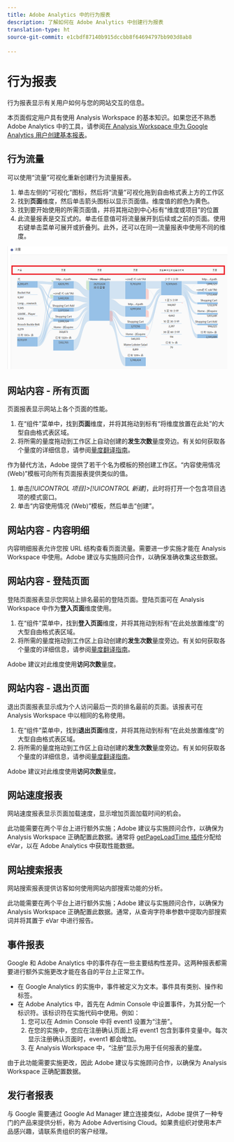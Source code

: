 ```yaml
---
title: Adobe Analytics 中的行为报表
description: 了解如何在 Adobe Analytics 中创建行为报表
translation-type: ht
source-git-commit: e1cbdf87140b915dccbb8f64694797bb903d8ab8

---
```



# 行为报表

行为报表显示有关用户如何与您的网站交互的信息。

本页面假定用户具有使用 Analysis Workspace 的基本知识。如果您还不熟悉 Adobe Analytics 中的工具，请参阅[在 Analysis Workspace 中为 Google Analytics 用户创建基本报表](create-report.md)。

## 行为流量

可以使用“流量”可视化重新创建行为流量报表。

1. 单击左侧的“可视化”图标，然后将“流量”可视化拖到自由格式表上方的工作区
2. 找到&#x200B;**页面**&#x200B;维度，然后单击箭头图标以显示页面值。维度值的颜色为黄色。
3. 找到要开始使用的所需页面值，并将其拖动到中心标有“维度或项目”的位置
4. 此流量报表是交互式的。单击任意值可将流量展开到后续或之前的页面。使用右键单击菜单可展开或折叠列。此外，还可以在同一流量报表中使用不同的维度。

![流量报表](/help/technotes/ga-to-aa/assets/flow.png)

## 网站内容 - 所有页面

页面报表显示网站上各个页面的性能。

1. 在“组件”菜单中，找到&#x200B;**页面**&#x200B;维度，并将其拖动到标有“将维度放置在此处”的大型自由格式表区域。
2. 将所需的量度拖动到工作区上自动创建的&#x200B;**发生次数**&#x200B;量度旁边。有关如何获取各个量度的详细信息，请参阅[量度翻译指南](common-metrics.md)。

作为替代方法，Adobe 提供了若干个名为模板的预创建工作区。“内容使用情况 (Web)”模板可向所有页面报表提供类似的值。

1. 单击&#x200B;*[!UICONTROL 项目]>[!UICONTROL 新建]*，此时将打开一个包含项目选项的模式窗口。
2. 单击“内容使用情况 (Web)”模板，然后单击“创建”。

## 网站内容 - 内容明细

内容明细报表允许您按 URL 结构查看页面流量。需要进一步实施才能在 Analysis Workspace 中使用。Adobe 建议与实施顾问合作，以确保准确收集这些数据。

## 网站内容 - 登陆页面

登陆页面报表显示您网站上排名最前的登陆页面。登陆页面可在 Analysis Workspace 中作为&#x200B;**登入页面**&#x200B;维度使用。

1. 在“组件”菜单中，找到&#x200B;**登入页面**&#x200B;维度，并将其拖动到标有“在此处放置维度”的大型自由格式表区域。
2. 将所需的量度拖动到工作区上自动创建的&#x200B;**发生次数**&#x200B;量度旁边。有关如何获取各个量度的详细信息，请参阅[量度翻译指南](common-metrics.md)。

Adobe 建议对此维度使用&#x200B;**访问次数**&#x200B;量度。

## 网站内容 - 退出页面

退出页面报表显示成为个人访问最后一页的排名最前的页面。该报表可在 Analysis Workspace 中以相同的名称使用。

1. 在“组件”菜单中，找到&#x200B;**退出页面**&#x200B;维度，并将其拖动到标有“在此处放置维度”的大型自由格式表区域。
2. 将所需的量度拖动到工作区上自动创建的&#x200B;**发生次数**&#x200B;量度旁边。有关如何获取各个量度的详细信息，请参阅[量度翻译指南](common-metrics.md)。

Adobe 建议对此维度使用&#x200B;**访问次数**&#x200B;量度。

## 网站速度报表

网站速度报表显示页面加载速度，显示增加页面加载时间的机会。

此功能需要在两个平台上进行额外实施；Adobe 建议与实施顾问合作，以确保为 Analysis Workspace 正确配置此数据。通常将 [getPageLoadTime 插件](/help/implement/vars/plugins/getpageloadtime.md)分配给 eVar，以在 Adobe Analytics 中获取性能数据。

## 网站搜索报表

网站搜索报表提供访客如何使用网站内部搜索功能的分析。

此功能需要在两个平台上进行额外实施；Adobe 建议与实施顾问合作，以确保为 Analysis Workspace 正确配置此数据。通常，从查询字符串参数中提取内部搜索词并将其置于 eVar 中进行报告。

## 事件报表

Google 和 Adobe Analytics 中的事件存在一些主要结构性差异。这两种报表都需要进行额外实施更改才能在各自的平台上正常工作。

* 在 Google Analytics 的实施中，事件被定义为文本。事件具有类别、操作和标签。
* 在 Adobe Analytics 中，首先在 Admin Console 中设置事件，为其分配一个标识符。该标识符在实施代码中使用。例如：
   1. 您可以在 Admin Console 中将 event1 设置为“注册”。
   2. 在您的实施中，您应在注册确认页面上将 event1 包含到事件变量中。每次显示注册确认页面时，event1 都会增加。
   3. 在 Analysis Workspace 中，“注册”显示为用于任何报表的量度。

由于此功能需要实施更改，因此 Adobe 建议与实施顾问合作，以确保为 Analysis Workspace 正确配置数据。

## 发行者报表

与 Google 需要通过 Google Ad Manager 建立连接类似，Adobe 提供了一种专门的产品来提供分析，称为 Adobe Advertising Cloud。如果贵组织对使用本产品感兴趣，请联系贵组织的客户经理。
